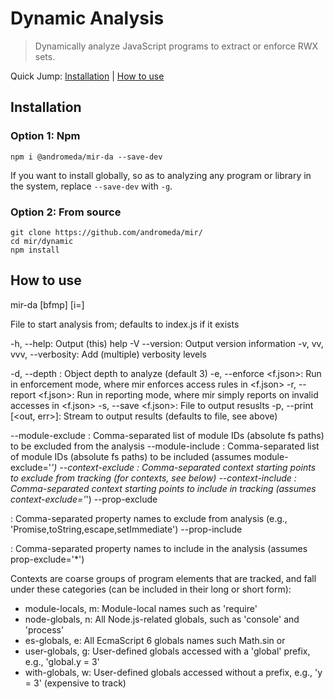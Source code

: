 # Dynamic Analysis
>Dynamically analyze JavaScript programs to extract or enforce RWX sets.

Quick Jump: [Installation](#installation) | [How to use](#how-to-use)

## Installation

### Option 1: Npm
```Shell
npm i @andromeda/mir-da --save-dev
```

If you want to install globally, so as to analyzing any program or library in the system, replace `--save-dev` with `-g`.

### Option 2: From source
```Shell 
git clone https://github.com/andromeda/mir/
cd mir/dynamic
npm install
```

## How to use
mir-da <fl> [bfmp] [i=<tm>]

  <fl>                        File to start analysis from; defaults to index.js if it exists

  -h,   --help:               Output (this) help 
  -V    --version:            Output version information
  -v, vv, vvv, --verbosity:   Add (multiple) verbosity levels

  -d,   --depth <n>:          Object depth to analyze (default 3)
  -e,   --enforce <f.json>:   Run in enforcement mode, where mir enforces access rules in <f.json>
  -r,   --report <f.json>:    Run in reporting mode, where mir simply reports on invalid accesses in <f.json>
  -s,   --save <f.json>:      File to output resuslts
  -p,   --print [<out, err>]: Stream to output results (defaults to file, see above)

  --module-exclude <m>:       Comma-separated list of module IDs (absolute fs paths) to be excluded from the analysis
  --module-include <m>:       Comma-separated list of module IDs (absolute fs paths) to be included (assumes module-exclude='*')
  --context-exclude <c>:      Comma-separated context starting points to exclude from tracking (for contexts, see below)
  --context-include <c>:      Comma-separated context starting points to include in tracking  (assumes context-exclude='*')
  --prop-exclude <p>:         Comma-separated property names to exclude from analysis (e.g., 'Promise,toString,escape,setImmediate')
  --prop-include <p>:         Comma-separated property names to include in the  analysis (assumes prop-exclude='*')


  Contexts <c> are coarse groups of  program elements that are tracked, and fall
  under these categories (can be included in their long or short form):

  * module-locals, m:         Module-local names such as 'require'
  * node-globals, n:          All Node.js-related globals, such as 'console' and 'process'
  * es-globals, e:            All EcmaScript 6 globals names such Math.sin or 
  * user-globals, g:          User-defined globals accessed with a 'global' prefix, e.g., 'global.y = 3'
  * with-globals, w:          User-defined globals accessed without a prefix, e.g., 'y = 3' (expensive to track)


